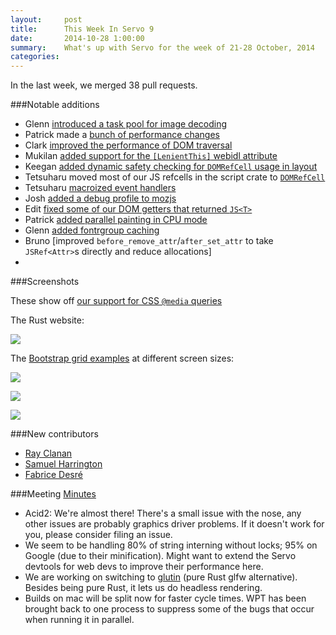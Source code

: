 ```yaml
---
layout:     post
title:      This Week In Servo 9
date:       2014-10-28 1:00:00
summary:    What's up with Servo for the week of 21-28 October, 2014
categories: 
---
```


In the last week, we merged 38 pull requests.

###Notable additions
 - Glenn [introduced a task pool for image decoding](https://github.com/servo/servo/pull/3730)
 - Patrick made a [bunch of performance changes](https://github.com/servo/servo/pull/3722)
 - Clark [improved the performance of DOM traversal](https://github.com/servo/servo/pull/3744)
 - Mukilan [added support for the `[LenientThis]` webidl attribute](https://github.com/servo/servo/pull/3812)
 - Keegan [added dynamic safety checking for `DOMRefCell` usage in layout](https://github.com/servo/servo/pull/3797)
 - Tetsuharu moved most of our JS refcells in the script crate to [`DOMRefCell`](https://github.com/servo/servo/pull/3737)
 - Tetsuharu [macroized event handlers](https://github.com/servo/servo/pull/3776)
 - Josh [added a debug profile to mozjs](https://github.com/servo/servo/pull/3803)
 - Edit [fixed some of our DOM getters that returned `JS<T>`](https://github.com/servo/servo/pull/3774)
 - Patrick [added parallel painting in CPU mode](https://github.com/servo/servo/pull/3762)
 - Glenn [added fontrgroup caching](https://github.com/servo/servo/pull/3794)
 - Bruno [improved `before_remove_attr`/`after_set_attr` to take `JSRef<Attr>`s directly and reduce allocations]
 -

###Screenshots

These show off [our support for CSS `@media` queries](https://github.com/servo/servo/pull/3610)

The Rust website:

![](https://i.imgur.com/FMfri0f.png)

The [Bootstrap grid examples](http://getbootstrap.com/examples/grid/) at different screen sizes:

![](https://i.imgur.com/qz2i6g5.png)

![](https://i.imgur.com/2lbh8IX.png)

![](https://i.imgur.com/EM6LZzu.png)


###New contributors

 - [Ray Clanan](https://github.com/rclanan)
 - [Samuel Harrington](https://github.com/samlh)
 - [Fabrice Desré](https://github.com/fabricedesre)

###Meeting
[Minutes](https://github.com/servo/servo/wiki/Meeting-2014-10-27)

 - Acid2: We're almost there! There's a small issue with the nose, any other issues are probably graphics driver problems. If it doesn't work for you, please consider filing an issue.
 - We seem to be handling 80% of string interning without locks; 95% on Google (due to their minification). Might want to extend the Servo devtools for web devs to improve their performance here.
 - We are working on switching to [glutin](https://github.com/tomaka/glutin) (pure Rust glfw alternative). Besides being pure Rust, it lets us do headless rendering.
 - Builds on mac will be split now for faster cycle times. WPT has been brought back to one process to suppress some of the bugs that occur when running it in parallel.

